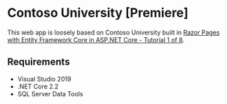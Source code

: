 # Contoso University [Premiere]

This web app is loosely based on Contoso University built in [Razor Pages with Entity Framework Core in ASP.NET Core - Tutorial 1 of 8](https://docs.microsoft.com/en-us/aspnet/core/data/ef-rp/intro?view=aspnetcore-2.2&tabs=visual-studio).

## Requirements

- Visual Studio 2019
- .NET Core 2.2
- SQL Server Data Tools
